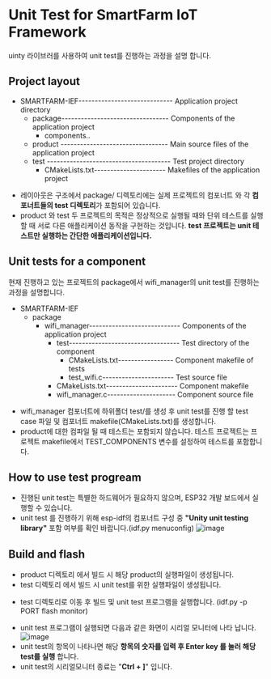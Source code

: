 # Unit Test for SmartFarm IoT Framework

uinty 라이브러를 사용하여 unit test를 진행하는 과정을 설명 합니다. 

## Project layout
- SMARTFARM-IEF----------------------------- Application project directory
  - package--------------------------------- Components of the application project
    + components..
  - product --------------------------------- Main source files of the application project
  - test -------------------------------------- Test project directory
    + CMakeLists.txt---------------------- Makefiles of the application project

* 레이아웃은 구조에서 package/ 디렉토리에는 실제 프로젝트의 컴포너트 와 각 **컴포너트들의 test 디렉토리**가 포함되어 있습니다. 
* product 와 test 두 프로젝트의 목적은 정상적으로 실행될 때와 단위 테스트를 실행할 때 서로 다른 애플리케이션 동작을 구현하는 것입니다. 
**test 프로젝트는 unit 테스트만 실행하는 간단한 애플리케이션입니다.**

## Unit tests for a component
현재 진행하고 있는 프로젝트의 package에서 wifi_manager의 unit test를 진행하는 과정을 설명합니다. 
- SMARTFARM-IEF
  - package                              
    - wifi_manager---------------------------- Components of the application project
      - test---------------------------------- Test directory of the component
        * CMakeLists.txt----------------- Component makefile of tests
        * test_wifi.c---------------------- Test source file
      * CMakeLists.txt---------------------- Component makefile
      * wifi_manager.c--------------------- Component source file

* wifi_manager 컴포너트에 하위폴더 test/를 생성 후 unit test를 진행 할 test case 파일 및 컴포너트 makefile(CMakeLists.txt)를 생성합니다. 
* product에 대한 컴파일 될 때 테스트는 포함되지 않습니다. 테스트 프로젝트는 프로젝트 makefile에서 TEST_COMPONENTS 변수를 설정하여 테스트를 포함합니다.






## How to use test progream
* 진행된 unit test는 특별한 하드웨어가 필요하지 않으며, ESP32 개발 보드에서 실행할 수 있습니다.
* unit test 를 진행하기 위해 esp-idf의 컴포너트 구성 중 **"Unity unit testing library"** 포함 여부를 확인 바랍니다.(idf.py menuconfig)
![image](https://user-images.githubusercontent.com/93233623/172804769-348d5ee6-f54b-4cc6-a60e-5aa34dd97410.png)

## Build and flash
* product 디렉토리 에서 빌드 시 해당 product의 실행파일이 생성됩니다.
* test 디렉토리 에서 빌드 시 unit test를 위한 실행파일이 생성됩니다. 
 - test 디렉토리로 이동 후 빌드 및 unit test 프로그램을 실행합니다. (idf.py -p PORT flash monitor)
* unit test 프로그램이 실행되면 다음과 같은 화면이 시리얼 모니터에 나타 납니다. 
![image](https://user-images.githubusercontent.com/93233623/172808343-2c36497d-b875-495c-8113-c0df216efd7f.png)
* unit test의 항목이 나타나면 해당 **항목의 숫자를 입력 후 Enter key 를 눌러 해당 test를 실행** 합니다.  
* unit test의 시리얼모니터 종료는 "**Ctrl + ]**" 입니다.



